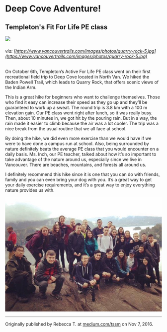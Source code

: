 # Deep Cove Adventure!
## Templeton's Fit For Life PE class

![](https://www.vancouvertrails.com/images/photos/quarry-rock-5.jpg)
###### via: [https://www.vancouvertrails.com/images/photos/quarry-rock-5.jpg](https://www.vancouvertrails.com/images/photos/quarry-rock-5.jpg)

<div class="col2">

<p><span id="firstBold">On October 6th,</span> Templeton’s Active For Life PE class went on their first recreational field trip to Deep Cove located in North Van. We hiked the Baden Powell Trail, which leads to Quarry Rock, that offers scenic views of the Indian Arm.
</p>
<p>
This is a great hike for beginners who want to challenge themselves. Those who find it easy can increase their speed as they go up and they’ll be guaranteed to work up a sweat. The round trip is 3.8 km with a 100 m elevation gain. Our PE class went right after lunch, so it was really busy. Then, about 10 minutes in, we got hit by the pouring rain. But in a way, the rain made it easier to climb because the air was a lot cooler. The trip was a nice break from the usual routine that we all face at school. 
</p>
<p>
By doing the hike, we did even more exercise than we would have if we were to have done a campus run at school. Also, being surrounded by nature definitely beats the average PE class that you would encounter on a daily basis. Ms. Inch, our PE teacher, talked about how it’s so important to take advantage of the nature around us, especially since we live in Vancouver. There are beaches, mountains, and forests all around us. 
</p>
<p>
I definitely recommend this hike since it is one that you can do with friends, family and you can even bring your dog with you. It’s a great way to get your daily exercise requirements, and it’s a great way to enjoy everything nature provides us with.
</p>
</div>

![](assets/fit-for-life-deep-cove.jpg)

___

Originally published by Rebecca T. at [medium.com/tssm](https://medium.com/tssm/deep-cove-adventure-1d656573ad83#.7coedl1z2) on Nov 7, 2016.

